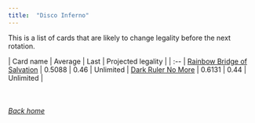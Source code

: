 ```yaml
---
title:  "Disco Inferno"
---
```


This is a list of cards that are likely to change legality before the next rotation.

| Card name | Average | Last | Projected legality |
| :-- |
[Rainbow Bridge of Salvation](https://db.ygoprodeck.com/card/?search=Rainbow%20Bridge%20of%20Salvation) | 0.5088 | 0.46 | Unlimited |
[Dark Ruler No More](https://db.ygoprodeck.com/card/?search=Dark%20Ruler%20No%20More) | 0.6131 | 0.44 | Unlimited |

<br>

###### [Back home](index)